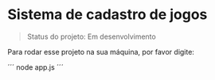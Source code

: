 <h1> Sistema de cadastro de jogos</h1>

> Status do projeto: Em desenvolvimento

Para rodar esse projeto na sua máquina, por favor digite:
  
  ´´´
node app.js
  ´´´
